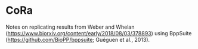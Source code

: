 # CoRa

Notes on replicating results from Weber and Whelan (https://www.biorxiv.org/content/early/2018/08/03/378893) using BppSuite (https://github.com/BioPP/bppsuite; Gu&#233;guen et al., 2013).
